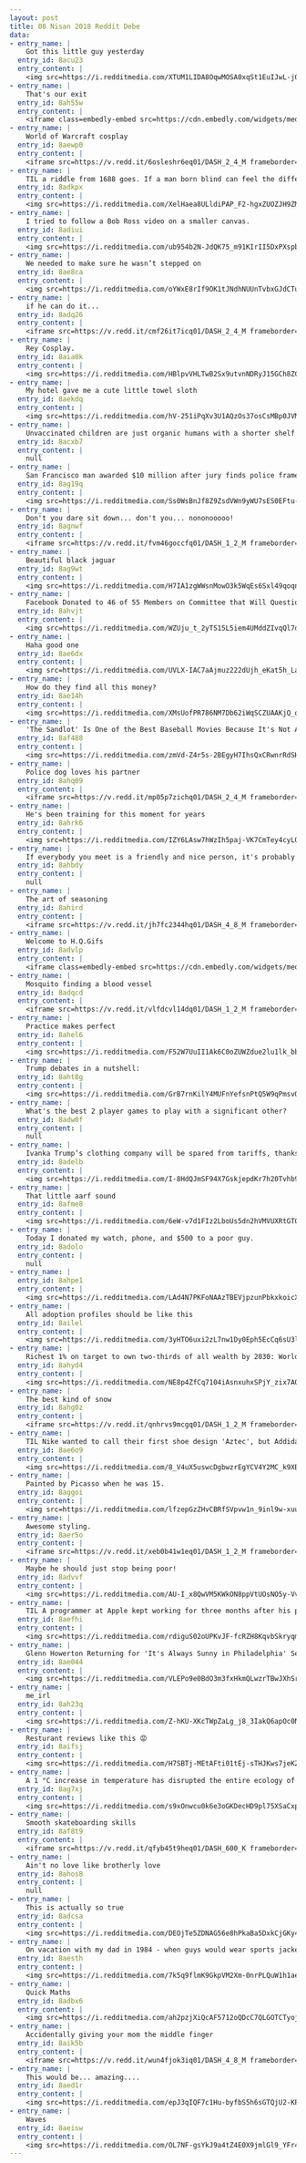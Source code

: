 ```yaml
---
layout: post
title: 08 Nisan 2018 Reddit Debe
data:
- entry_name: |
    Got this little guy yesterday
  entry_id: 8acu23
  entry_content: |
    <img src=https://i.redditmedia.com/XTUM1LIDA8OqwMOSA0xqSt1EuIJwL-j0kTj5S59U2Tg.jpg?s=f75c3c8787e8b24638a94edc9c5c8b14 frameborder=0>
- entry_name: |
    That's our exit
  entry_id: 8ah55w
  entry_content: |
    <iframe class=embedly-embed src=https://cdn.embedly.com/widgets/media.html?src=https%3A%2F%2Fgfycat.com%2Fifr%2FShimmeringParchedFairybluebird&url=https%3A%2F%2Fgfycat.com%2FShimmeringParchedFairybluebird&image=https%3A%2F%2Fthumbs.gfycat.com%2FShimmeringParchedFairybluebird-size_restricted.gif&key=522baf40bd3911e08d854040d3dc5c07&type=text%2Fhtml&schema=gfycat width=600 height=330 scrolling=no frameborder=0 allowfullscreen></iframe>
- entry_name: |
    World of Warcraft cosplay
  entry_id: 8aewp0
  entry_content: |
    <iframe src=https://v.redd.it/6osleshr6eq01/DASH_2_4_M frameborder=0></iframe>
- entry_name: |
    TIL a riddle from 1688 goes. If a man born blind can feel the differences between shapes such as spheres and cubes, could he, if given the ability, distinguish those objects by sight alone? In 2003 the riddle was solved when five people had their sight restored though surgery. They could not.
  entry_id: 8adkpx
  entry_content: |
    <img src=https://i.redditmedia.com/XelHaea8ULldiPAP_F2-hgxZUOZJH9ZMMqPLt-BbPh0.jpg?s=3929fd4e2de139bf9e68a1e63739ec10 frameborder=0>
- entry_name: |
    I tried to follow a Bob Ross video on a smaller canvas.
  entry_id: 8adiui
  entry_content: |
    <img src=https://i.redditmedia.com/ub954b2N-JdQK75_m91KIrII5DxPXspbyWkOuHe33FY.jpg?s=ba4b65804cf337c9954187f497cdfa04 frameborder=0>
- entry_name: |
    We needed to make sure he wasn’t stepped on
  entry_id: 8ae8ca
  entry_content: |
    <img src=https://i.redditmedia.com/oYWxE8rIf9OK1tJNdhNUUnTvbxGJdCTuGHX4wF2imPc.jpg?s=921b7c26bf0c7dadf46fa899288ab9c6 frameborder=0>
- entry_name: |
    if he can do it...
  entry_id: 8adq26
  entry_content: |
    <iframe src=https://v.redd.it/cmf26it7icq01/DASH_2_4_M frameborder=0></iframe>
- entry_name: |
    Rey Cosplay.
  entry_id: 8aia0k
  entry_content: |
    <img src=https://i.redditmedia.com/HBlpvVHLTwB2Sx9utvnNDRyJ15GCh8ZClkZ4VTiWg3o.jpg?s=b58f400761a53e5a8efe26eabb870642 frameborder=0>
- entry_name: |
    My hotel gave me a cute little towel sloth
  entry_id: 8aekdq
  entry_content: |
    <img src=https://i.redditmedia.com/hV-251iPqXv3U1AQzOs37osCsMBp0JVMkfKOzrFOkmI.jpg?s=4494f807d544fb9d1e5b651d1c7a5823 frameborder=0>
- entry_name: |
    Unvaccinated children are just organic humans with a shorter shelf life.
  entry_id: 8acxb7
  entry_content: |
    null
- entry_name: |
    San Francisco man awarded $10 million after jury finds police framed him for murder
  entry_id: 8ag19q
  entry_content: |
    <img src=https://i.redditmedia.com/Ss0WsBnJf8Z9ZsdVWn9yWU7sES0EFtu-P9nGPstOEr0.jpg?s=f689c89bf0450cdeb284da22b9382bab frameborder=0>
- entry_name: |
    Don't you dare sit down... don't you... nononooooo!
  entry_id: 8agnwf
  entry_content: |
    <iframe src=https://v.redd.it/fvm46goccfq01/DASH_1_2_M frameborder=0></iframe>
- entry_name: |
    Beautiful black jaguar
  entry_id: 8ag9wt
  entry_content: |
    <img src=https://i.redditmedia.com/H7IA1zgWWsnMowO3k5WqEs6Sxl49qoqnjCfSMX3yBB4.jpg?s=6fb3d384f8d4e29daef733ca37f4a6ff frameborder=0>
- entry_name: |
    Facebook Donated to 46 of 55 Members on Committee that Will Question Zuckerberg
  entry_id: 8ahvjt
  entry_content: |
    <img src=https://i.redditmedia.com/WZUju_t_2yTS15L5iem4UMddZIvqQl7dLABel-XmykY.jpg?s=c68dabc749eae8a669167f8483415f31 frameborder=0>
- entry_name: |
    Haha good one
  entry_id: 8ae6dx
  entry_content: |
    <img src=https://i.redditmedia.com/UVLX-IAC7aAjmuz222dUjh_eKat5h_LankWJxv8ZdFE.png?s=1656738ff1d80d51b7c6cf6c0af4cd5f frameborder=0>
- entry_name: |
    How do they find all this money?
  entry_id: 8ae14h
  entry_content: |
    <img src=https://i.redditmedia.com/XMsUofPR786NM7Db62iWqSCZUAAKjQ_onOLC3OgQ9mU.jpg?s=bd0833c823d5be242e33d565e01da43d frameborder=0>
- entry_name: |
    'The Sandlot' Is One of the Best Baseball Movies Because It's Not About Winning
  entry_id: 8af488
  entry_content: |
    <img src=https://i.redditmedia.com/zmVd-Z4r5s-2BEgyH7IhsQxCRwnrRdSHVdbauiSuyBI.jpg?s=710d76fec201219d3dae0e1007445bdb frameborder=0>
- entry_name: |
    Police dog loves his partner
  entry_id: 8ahq09
  entry_content: |
    <iframe src=https://v.redd.it/mp05p7zichq01/DASH_2_4_M frameborder=0></iframe>
- entry_name: |
    He's been training for this moment for years
  entry_id: 8ahrk6
  entry_content: |
    <img src=https://i.redditmedia.com/IZY6LAsw7hWzIh5paj-VK7CmTey4cyLQP5kP0JRqUKs.jpg?s=cc32e8f362c395bb9af68261cc52c055 frameborder=0>
- entry_name: |
    If everybody you meet is a friendly and nice person, it's probably because you are
  entry_id: 8ahbdy
  entry_content: |
    null
- entry_name: |
    The art of seasoning
  entry_id: 8ahird
  entry_content: |
    <iframe src=https://v.redd.it/jh7fc2344hq01/DASH_4_8_M frameborder=0></iframe>
- entry_name: |
    Welcome to H.Q.Gifs
  entry_id: 8advlp
  entry_content: |
    <iframe class=embedly-embed src=https://cdn.embedly.com/widgets/media.html?src=https%3A%2F%2Fgfycat.com%2Fifr%2FWatchfulEmotionalDairycow&url=https%3A%2F%2Fgfycat.com%2FWatchfulEmotionalDairycow&image=https%3A%2F%2Fthumbs.gfycat.com%2FWatchfulEmotionalDairycow-size_restricted.gif&key=522baf40bd3911e08d854040d3dc5c07&type=text%2Fhtml&schema=gfycat width=600 height=338 scrolling=no frameborder=0 allowfullscreen></iframe>
- entry_name: |
    Mosquito finding a blood vessel
  entry_id: 8adqcd
  entry_content: |
    <iframe src=https://v.redd.it/vlfdcvl14dq01/DASH_1_2_M frameborder=0></iframe>
- entry_name: |
    Practice makes perfect
  entry_id: 8ahel6
  entry_content: |
    <img src=https://i.redditmedia.com/F52W7UuII1Ak6C0oZUWZdue2lu1lk_bbCnWspf0vB6w.gif?fm=jpg&s=013dab59255b051cd7b1ef559c5fca3c frameborder=0>
- entry_name: |
    Trump debates in a nutshell:
  entry_id: 8aht8g
  entry_content: |
    <img src=https://i.redditmedia.com/GrB7rnKilY4MUFnYefsnPtQ5W9qPmsvQ9Mch7tHY_oE.jpg?s=42922460c86b69b545a3ab9dc674f934 frameborder=0>
- entry_name: |
    What's the best 2 player games to play with a significant other?
  entry_id: 8adw0f
  entry_content: |
    null
- entry_name: |
    Ivanka Trump’s clothing company will be spared from tariffs, thanks to her dad
  entry_id: 8adelb
  entry_content: |
    <img src=https://i.redditmedia.com/I-8HdQJmSF94X7GskjepdKr7h20Tvhb9lKZFhpRrfIk.jpg?s=012f3331e4273c29ab8f038cf99be348 frameborder=0>
- entry_name: |
    That little aarf sound
  entry_id: 8afme8
  entry_content: |
    <img src=https://i.redditmedia.com/6eW-v7d1FIz2LboUs5dn2hVMVUXRtGT0BNO97IDQRgI.jpg?s=f46b515eeebee030f76dfc4e2744158e frameborder=0>
- entry_name: |
    Today I donated my watch, phone, and $500 to a poor guy.
  entry_id: 8adolo
  entry_content: |
    null
- entry_name: |
  entry_id: 8ahpe1
  entry_content: |
    <img src=https://i.redditmedia.com/LAd4N7PKFoNAAzTBEVjpzunPbkxkoicX3u3xOnjsCq0.jpg?s=d6f12e92d23f19365f39bfad51d74436 frameborder=0>
- entry_name: |
    All adoption profiles should be like this
  entry_id: 8ailel
  entry_content: |
    <img src=https://i.redditmedia.com/3yHTO6uxi2zL7nw1Dy0Eph5EcCq6sU3lXJ7anHEcqyo.jpg?s=e960894171b6a889d5f7b6446170a960 frameborder=0>
- entry_name: |
    Richest 1% on target to own two-thirds of all wealth by 2030: World leaders urged to act as anger over inequality reaches a ‘tipping point’
  entry_id: 8ahyd4
  entry_content: |
    <img src=https://i.redditmedia.com/NE8p4ZfCq7104iAsnxuhxSPjY_zix7AOv4lYDRUet8U.jpg?s=cc942e9cef42427d7011ad73881e0013 frameborder=0>
- entry_name: |
    The best kind of snow
  entry_id: 8ahg0z
  entry_content: |
    <iframe src=https://v.redd.it/qnhrvs9mcgq01/DASH_1_2_M frameborder=0></iframe>
- entry_name: |
    TIL Nike wanted to call their first shoe design 'Aztec', but Addidas threatened to sue since they already had a line called 'Aztec Gold'. The Nike cofounders then decided to change the name to 'Cortez' after the general who kicked the shit out of the Aztecs.
  entry_id: 8ae6o9
  entry_content: |
    <img src=https://i.redditmedia.com/8_V4uX5uswcDgbwzrEgYCV4Y2MC_k9XBoAsgN6hSwtI.jpg?s=bd92122f112d609faa98af458457f0dc frameborder=0>
- entry_name: |
    Painted by Picasso when he was 15.
  entry_id: 8aggoi
  entry_content: |
    <img src=https://i.redditmedia.com/lfzepGzZHvCBRfSVpvw1n_9inl9w-xuunTHMGZWBLyI.jpg?s=f668b0333dd3e18007bbc0e32029aa3f frameborder=0>
- entry_name: |
    Awesome styling.
  entry_id: 8aer5o
  entry_content: |
    <iframe src=https://v.redd.it/xeb0b41w1eq01/DASH_1_2_M frameborder=0></iframe>
- entry_name: |
    Maybe he should just stop being poor!
  entry_id: 8advvf
  entry_content: |
    <img src=https://i.redditmedia.com/AU-I_x8QwVM5KWkON8ppVtUOsNO5y-Vv10VY2beeVAE.jpg?s=8c8d80f58e73523e8d7695b71ef4167e frameborder=0>
- entry_name: |
    TIL A programmer at Apple kept working for three months after his project was canceled, simply because he thought the work was interesting and wanted to finish. Apple employees helped his cause by sneaking him into the building, and the project (a graphing calculator) was successfully released.
  entry_id: 8aefhi
  entry_content: |
    <img src=https://i.redditmedia.com/rdiguS02oUPKvJF-fcRZH8KqvbSkryqmD8y8BmmJJhY.jpg?s=0d3a59889b4724660beef61ca10a2914 frameborder=0>
- entry_name: |
    Glenn Howerton Returning for 'It's Always Sunny in Philadelphia' Season 13, Confirms Co-Star Kaitlin Olson
  entry_id: 8ae044
  entry_content: |
    <img src=https://i.redditmedia.com/VLEPo9e0BdO3m3fxHkmQLwzrTBwJXhSrofZrFaLhs1E.jpg?s=6ef07541b0305e9711ca654435b96908 frameborder=0>
- entry_name: |
    me_irl
  entry_id: 8ah23q
  entry_content: |
    <img src=https://i.redditmedia.com/Z-hKU-XKcTWpZaLg_j8_3IakQ6apOc0NEJCbO1_Gafg.jpg?s=809aeb60cff39e36af32c92ca4264bc2 frameborder=0>
- entry_name: |
    Resturant reviews like this 😡
  entry_id: 8aifsj
  entry_content: |
    <img src=https://i.redditmedia.com/H7SBTj-MEtAFti01tEj-sTHJKws7jeKZJjBo4mk_iDk.png?s=5f0e2fb50fb82a7eaaaf28fae67a7a36 frameborder=0>
- entry_name: |
    A 1 °C increase in temperature has disrupted the entire ecology of the world’s largest High Arctic lake. The warming has resulted in a 10x increase in glacial meltwaters, sediment, and organic carbon delivered to Lake Hazen.
  entry_id: 8ag7xj
  entry_content: |
    <img src=https://i.redditmedia.com/s9xOnwcu0k6e3oGKDecHD9pl75XSaCxp-N4A76QEBwk.jpg?s=d9b96ccdb27e9e0a5ae637aa43c04f2f frameborder=0>
- entry_name: |
    Smooth skateboarding skills
  entry_id: 8af8t9
  entry_content: |
    <iframe src=https://v.redd.it/qfyb45t9heq01/DASH_600_K frameborder=0></iframe>
- entry_name: |
    Ain't no love like brotherly love
  entry_id: 8ahos8
  entry_content: |
    null
- entry_name: |
    This is actually so true
  entry_id: 8adcsa
  entry_content: |
    <img src=https://i.redditmedia.com/DEOjTe5ZDNAG56e8hPkaBa5DxkCjGKy43fjVxc9IZg4.jpg?s=d1cb9df7c4c92edc4908bc4147b183c5 frameborder=0>
- entry_name: |
    On vacation with my dad in 1984 - when guys would wear sports jackets on vacation, even if you were out in the woods.
  entry_id: 8aesth
  entry_content: |
    <img src=https://i.redditmedia.com/7k5q9flmK9GkpVM2Xm-0nrPLQuW1h1aemQiu6rlIKWc.jpg?s=30742ef0720c17ee4b9304dac0f0623e frameborder=0>
- entry_name: |
    Quick Maths
  entry_id: 8adbx6
  entry_content: |
    <img src=https://i.redditmedia.com/ah2pzjXiQcAF5712oQDcC7QLGOTCTyojty966mQehDo.png?s=4ccce3e9f35c729df61aa64fa20a1a4d frameborder=0>
- entry_name: |
    Accidentally giving your mom the middle finger
  entry_id: 8aik5b
  entry_content: |
    <iframe src=https://v.redd.it/wun4fjok3iq01/DASH_4_8_M frameborder=0></iframe>
- entry_name: |
    This would be... amazing....
  entry_id: 8aed1r
  entry_content: |
    <img src=https://i.redditmedia.com/epJ3qIQF7c1Hu-byfbS5h6sGTQjU2-KPMGWJy5qMSyU.jpg?s=57e0f23e39310ccf7ffca406abac75f7 frameborder=0>
- entry_name: |
    Waves
  entry_id: 8aeisw
  entry_content: |
    <img src=https://i.redditmedia.com/OL7NF-gsYkJ9a4tZ4E0X9jmlGl9_YFr4mmslHfBbQSk.png?s=b4c96dba7bc2458310d99d01f66cc0fb frameborder=0>
---
```

